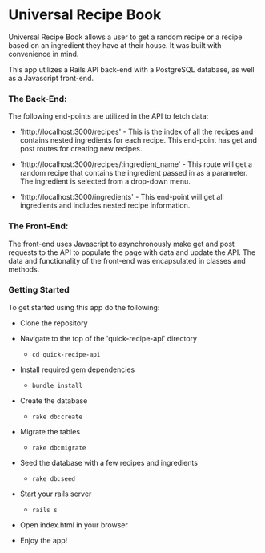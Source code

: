 # Universal Recipe Book

Universal Recipe Book allows a user to get a random recipe or a recipe based on an ingredient they have at their house. It was built with convenience in mind.

This app utilizes a Rails API back-end with a PostgreSQL database, as well as a Javascript front-end.

### The Back-End:

The following end-points are utilized in the API to fetch data:

- 'http://localhost:3000/recipes' - This is the index of all the recipes and contains nested ingredients for each recipe. This end-point has get and post routes for creating new recipes.

- 'http://localhost:3000/recipes/:ingredient_name' - This route will get a random recipe that contains the ingredient passed in as a parameter. The ingredient is selected from a drop-down menu.

- 'http://localhost:3000/ingredients' - This end-point will get all ingredients and includes nested recipe information.

### The Front-End:

The front-end uses Javascript to asynchronously make get and post requests to the API to populate the page with data and update the API. The data and functionality of the front-end was encapsulated in classes and methods.

### Getting Started

To get started using this app do the following:

- Clone the repository
  

- Navigate to the top of the 'quick-recipe-api' directory
  - ```cd quick-recipe-api```
- Install required gem dependencies
  - ```bundle install```
- Create the database
  - ```rake db:create```
- Migrate the tables
  - ```rake db:migrate```
- Seed the database with a few recipes and ingredients
  - ```rake db:seed```
- Start your rails server
  - ```rails s```
- Open index.html in your browser

- Enjoy the app!



